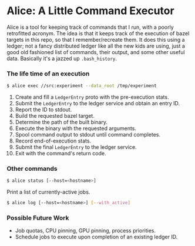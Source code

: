 # Alice: A Little Command Executor

Alice is a tool for keeping track of commands that I run, with a poorly
retrofitted acronym. The idea is that it keeps track of the execution of bazel 
targets in this repo, so that I remember/recreate them. It does this using a
ledger; not a fancy distributed ledger like all the new kids are using, just a
good old fashioned list of commands, their output, and some other useful data.
Basically it's a jazzed up `.bash_history`.

### The life time of an execution

```sh
$ alice exec //src:experiment --data_root /tmp/experiment
```

1. Create and fill a `LedgerEntry` proto with the pre-execution stats.
1. Submit the `LedgerEntry` to the ledger service and obtain an entry ID.
1. Report the ID to stdout.
1. Build the requested bazel target.
1. Determine the path of the built binary.
1. Execute the binary with the requested arguments.
1. Spool command output to stdout until command completes.
1. Record end-of-execution stats.
1. Submit the final `LedgerEntry` to the ledger service.
1. Exit with the command's return code.


### Other commands

```sh
$ alice status [--host=<hostname>]
```

Print a list of currently-active jobs.

```sh
$ alice log [--host=<hostname>] [--with_active] 
```


### Possible Future Work

* Job quotas, CPU pinning, GPU pinning, process priorities.
* Schedule jobs to execute upon completion of an existing ledger ID. 

